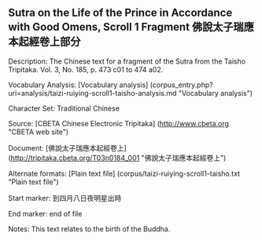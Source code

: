 ## Sutra on the Life of the Prince in Accordance with Good Omens, Scroll 1 Fragment 佛說太子瑞應本起經卷上部分

Description: The Chinese text for a fragment of the Sutra from the Taisho Tripitaka. Vol. 3, No. 185, p. 473 c01 to 474 a02.

Vocabulary Analysis: [Vocabulary analysis] (corpus_entry.php?uri=analysis/taizi-ruiying-scroll1-taisho-analysis.md "Vocabulary analysis")

Character Set: Traditional Chinese

Source: [CBETA Chinese Electronic Tripitaka] (http://www.cbeta.org "CBETA web site")

Document: [佛說太子瑞應本起經卷上] (http://tripitaka.cbeta.org/T03n0184_001 "佛說太子瑞應本起經卷上")

Alternate formats: [Plain text file] (corpus/taizi-ruiying-scroll1-taisho.txt "Plain text file")

Start marker: 到四月八日夜明星出時

End marker: end of file

Notes: This text relates to the birth of the Buddha.


